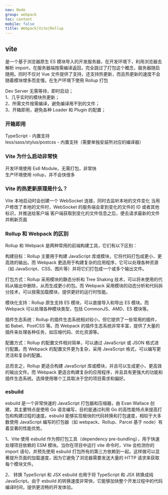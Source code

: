 ```yaml
---
nav: Node
group: webpack
toc: content
mobile: false
title: Webpack|Vite|Rollup
---
```


## vite

是一个基于浏览器原生 ES 模块导入的开发服务器，在开发环境下，利用浏览器去解析 import，在服务器端按需编译返回，完全跳过了打包这个概念，服务器随启随用。同时不仅对 Vue 文件提供了支持，还支持热更新，而且热更新的速度不会随着模块增多而变慢。在生产环境下使用 Rollup 打包

Dev Server 无需等待，即时启动；<br/>
1、几乎实时的模块热更新；<br/>
2、所需文件按需编译，避免编译用不到的文件；<br/>
3、开箱即用，避免各种 Loader 和 Plugin 的配置；<br/>

### 开箱即用

TypeScript - 内置支持<br/>
less/sass/stylus/postcss - 内置支持（需要单独安装所对应的编译器）<br/>

### Vite 为什么启动非常快<br/>

开发环境使用 Es6 Module，无需打包，非常快<br/>
生产环境使用 rollup，并不会快很多<br/>

### Vite 的热更新原理是什么？

Vite 本地启动时会创建一个 WebSocket 连接，同时去监听本地的文件变化
当用户修改了本地的文件时，WebSocket 的服务端会拿到变化的文件的 ID 或者其他标识，并推送给客户端
客户端获取到变化的文件信息之后，便去请求最新的文件并刷新页面

### Rollup 和 Webpack 的区别

Rollup 和 Webpack 是两种常用的前端构建工具，它们有以下区别：

构建目标：Rollup 主要用于构建 JavaScript 库或模块，它将代码打包成更小、更高效的输出。而 Webpack 更适用于构建复杂的应用程序，它可以处理各种资源（如 JavaScript、CSS、图片等）并将它们打包成一个或多个输出文件。

打包方式：Rollup 采用模块的静态分析和 Tree Shaking 技术，可以将未使用的代码从输出中删除，从而生成更小的包。而 Webpack 采用模块的动态分析和代码拆分技术，可以按需加载模块，提供更好的运行时性能。

模块化支持：Rollup 原生支持 ES 模块，可以直接导入和导出 ES 模块。而 Webpack 可以处理各种模块类型，包括 CommonJS、AMD、ES 模块等。

插件生态系统：Rollup 的插件生态系统相对较小，但它提供了一些常用的插件，如 Babel、PostCSS 等。而 Webpack 的插件生态系统非常丰富，提供了大量的插件来处理各种任务，如压缩代码、优化资源等。

配置方式：Rollup 的配置文件相对简单，可以通过 JavaScript 或 JSON 格式进行配置。而 Webpack 的配置文件更为复杂，采用 JavaScript 格式，可以编写更灵活和复杂的配置。

总而言之，Rollup 更适合构建 JavaScript 库或模块，并且可以生成更小、更高效的输出文件。而 Webpack 更适合构建复杂的应用程序，并且具有更强大的功能和插件生态系统。选择使用哪个工具取决于您的项目需求和偏好。

### esbuild

esbuild 是一个非常快速的 JavaScript 打包器和压缩器，由 Evan Wallace 创建。其主要特点是使用 Go 语言编写，目的是通过利用 Go 的高性能特点来提高打包和构建过程的速度。esbuild 能够实现极快的代码转换和打包速度，相较于大多数使用 JavaScript 编写的打包器（如 webpack、Rollup、Parcel 基于 node）有着显著的性能优势。

1、Vite 使用 esbuild 作为预打包工具（dependency pre-bundling），用于快速处理项目依赖的 ESM 模块。当你在项目中运行 vite 命令时，Vite 会检测你的 import 语句，并预先使用 esbuild 打包所有的第三方依赖到一起。这样做可以显著提升页面的加载速度，因为它避免了浏览器需要发送大量的 HTTP 请求来获取每个模块文件。

2、 转换 TypeScript 和 JSX
esbuild 也用于将 TypeScript 和 JSX 转换成纯 JavaScript。由于 esbuild 的转换速度非常快，它能够加快整个开发过程中的代码编译时间，提供更流畅的开发体验。

